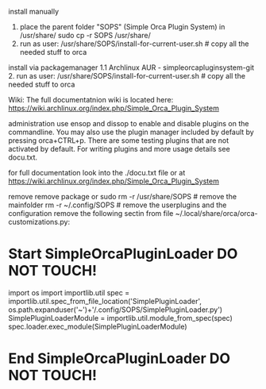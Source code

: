 install manually
1. place the parent folder "SOPS" (Simple Orca Plugin System) in /usr/share/
sudo cp -r SOPS /usr/share/
2. run as user:
/usr/share/SOPS/install-for-current-user.sh # copy all the needed stuff to orca

install via packagemanager
1.1 Archlinux AUR - simpleorcapluginsystem-git
2. run as user:
/usr/share/SOPS/install-for-current-user.sh # copy all the needed stuff to orca

Wiki:
The full documentatnion wiki is located here:
https://wiki.archlinux.org/index.php/Simple_Orca_Plugin_System

administration
use ensop and dissop to enable and disable plugins on the commandline.
You may also use the plugin manager included by default by pressing orca+CTRL+p.
There are some testing plugins that are not activated by default.
For writing plugins and more usage details see docu.txt.

for full documentation look into the ./docu.txt file or at
https://wiki.archlinux.org/index.php/Simple_Orca_Plugin_System

remove
remove package or
sudo rm -r /usr/share/SOPS # remove the mainfolder
rm -r ~/.config/SOPS # remove the userplugins and the configuration
remove the following sectin from file ~/.local/share/orca/orca-customizations.py:
# Start SimpleOrcaPluginLoader DO NOT TOUCH!
import os
import importlib.util
spec = importlib.util.spec_from_file_location('SimplePluginLoader', os.path.expanduser('~')+'/.config/SOPS/SimplePluginLoader.py')
SimplePluginLoaderModule = importlib.util.module_from_spec(spec)
spec.loader.exec_module(SimplePluginLoaderModule)
# End SimpleOrcaPluginLoader DO NOT TOUCH!


